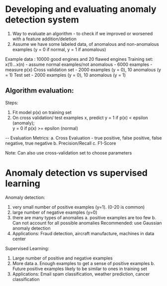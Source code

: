 
# Developing and evaluating anomaly detection system

1. Way to evaluate an algorithm - to check if we improved or worsened with a feature addition/deletion
2. Assume we have some labeled data, of anomalous and non-anomalous examples (y = 0 if normal, y = 1 if anomalous)

Example data : 10000 good engines and 20 flawed engines
Training set: x(1)...x(n) - assume normal examples/not anomalous - 6000 examples - measure p(x)
Cross validation set - 2000 examples (y = 0), 10 anomalous (y = 1)
Test set - 2000 examples (y = 0), 10 anomalous (y = 1)

## Algorithm evaluation: 
 Steps:
 1. Fit model p(x) on training set
 2. On cross validation/ test examples x, predict
    y = 1 if p(x) < epsilon (anomaly);  
    y = 0 if p(x) >= epsilon (normal)

-- Evaluation Metrics:
a. Cross Evaluation - true positive, false positive, false negative, true negative
b. Precision/Recall
c. F1-Score

Note: Can also use cross-validation set to choose parameters

# Anomaly detection vs supervised learning
Anomaly detection:
1. very small number of positive examples (y=1). (0-20 is common)
2. large number of negative examples (y=0) 
3. there are many types of anomalies
    a. positive examples are too few
    b. Can not account for all possible anomalies
Recommended:  use Gaussian anomaly detection 
4. Applications: Fraud detection, aircraft manufacture, machines in data center

Supervised Learning:
1. Large number of positive and negative examples
2. More data 
    a. Enough examples to get a sense of positive examples
    b. Future positive examples likely to be similar to ones in training set
3. Applications: Email spam classification, weather prediction, cancer classification 













